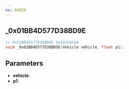 ```yaml
---
ns: AUDIO
---
```

## _0x01BB4D577D38BD9E

```c
// 0x01BB4D577D38BD9E 0xE81FAC68
void _0x01BB4D577D38BD9E(Vehicle vehicle, float p1);
```


## Parameters
* **vehicle**:
* **p1**: 

